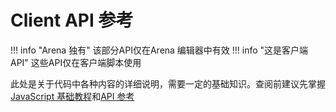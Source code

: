 # Client API 参考
!!! info "Arena 独有"
    该部分API仅在Arena 编辑器中有效
!!! info "这是客户端API"
    这些API仅在客户端脚本使用

此处是关于代码中各种内容的详细说明，需要一定的基础知识。查阅前建议先掌握 [JavaScript 基础教程](../learn/js/index.md)和[API 参考](../api/index.md)
